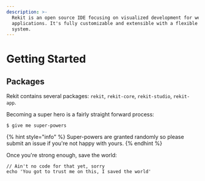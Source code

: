 ```yaml
---
description: >-
  Rekit is an open source IDE focusing on visualized development for web
  applications. It's fully customizable and extensible with a flexible plugin
  system.
---
```


# Getting Started

## Packages

Rekit contains several packages: `rekit`, `rekit-core`, `rekit-studio`, `rekit-app`.

Becoming a super hero is a fairly straight forward process:

```
$ give me super-powers
```

{% hint style="info" %}
 Super-powers are granted randomly so please submit an issue if you're not happy with yours.
{% endhint %}

Once you're strong enough, save the world:

```
// Ain't no code for that yet, sorry
echo 'You got to trust me on this, I saved the world'
```



